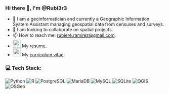 ###  Hi there 👋, I'm @Rubi3r3
- 🔭 I am a geoinformatician and currently a Geographic Information System Assistant managing geospatial data from censuses and surveys.
- 👯 I am looking to collaborate on spatial projects.
- 📫 How to reach me: rubiere.ramirez@gmail.com.
- <img src="https://github.com/user-attachments/assets/657adcc7-9e90-46a4-b4d4-dc89a759c6b7" width="25" height="25"> My <a href="https://rubi3r3.github.io/resume/">resume</a>.
- <img src= "https://github.com/user-attachments/assets/aef524e9-f842-4aa7-9db6-2e778d7386e4" width="25" height="25"> My <a href="https://rubi3r3.github.io/cv/">curriculum vitae</a>.

### 💻 Tech Stack:
![Python](https://img.shields.io/badge/python-3670A0?style=for-the-badge&logo=python&logoColor=ffdd54) ![R](https://img.shields.io/badge/r-3670A0?style=for-the-badge&logo=r&logoColor=white) ![PostgreSQL](https://img.shields.io/badge/postgresQL-%23316192.svg?style=for-the-badge&logo=postgresql&logoColor=white) ![MariaDB](https://img.shields.io/badge/mariadb-192C5F?style=for-the-badge&logo=mariadb&logoColor=C1775A) ![MySQL](https://img.shields.io/badge/mysql-DC7013?style=for-the-badge&logo=mysql&logoColor=044568) ![SQLite](https://img.shields.io/badge/sqlite-72C1EA?style=for-the-badge&logo=sqlite&logoColor=003B57) ![QGIS](https://img.shields.io/badge/qgis-90B023?style=for-the-badge&logo=qgis&logoColor=F2EB65) ![OSGeo](https://img.shields.io/badge/osgeo-4DB05D?style=for-the-badge&logo=osgeo&logoColor=013A41)
 
 <!--![Figma](https://img.shields.io/badge/figma-%23F24E1E.svg?style=for-the-badge&logo=figma&logoColor=white) -->

<!--
**Rubi3r3/Rubi3r3** is a ✨ _special_ ✨ repository because its `README.md` (this file) appears on your GitHub profile.

Here are some ideas to get you started:

- 🔭 I’m currently working on ...
- 🌱 I’m currently learning ...
- 👯 I’m looking to collaborate on ...
- 🤔 I’m looking for help with ...
- 💬 Ask me about ...
- 📫 How to reach me: ...
- 😄 Pronouns: ...
- ⚡ Fun fact: ...
-->

